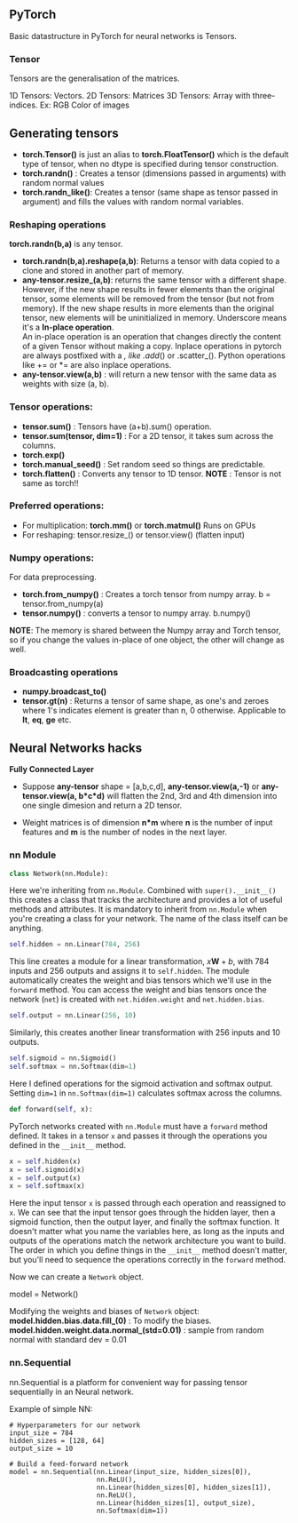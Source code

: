 ## PyTorch

Basic datastructure in PyTorch for neural networks is Tensors.
### Tensor
Tensors are the generalisation of the matrices.

1D Tensors: Vectors. <break>
2D Tensors: Matrices <break>
3D Tensors: Array with three-indices. Ex: RGB Color of images

## Generating tensors

- **torch.Tensor()** is just an alias to **torch.FloatTensor()** which is the default type of tensor, when no dtype is specified during tensor construction.
- **torch.randn()** : Creates a tensor (dimensions passed in arguments) with random normal values  
- **torch.randn_like()**: Creates a tensor (same shape as tensor passed in argument) and fills the values with random normal variables.

### Reshaping operations

**torch.randn(b,a)** is any tensor.

- **torch.randn(b,a).reshape(a,b)**: Returns a tensor with data copied to a clone and stored in another part of memory.
- **any-tensor.resize_(a,b)**: returns the same tensor with a different shape.  However, if the new shape results in fewer elements than the original tensor, some elements will be removed from the tensor (but not from memory). If the new shape results in more elements than the original tensor, new elements will be uninitialized in memory. Underscore means it's a **In-place operation**. <br>
        An in-place operation is an operation that changes directly the content of a given Tensor without making a copy. Inplace operations in pytorch are always postfixed with a _, like .add_() or .scatter_(). Python operations like += or *= are also inplace operations.
- **any-tensor.view(a,b)** : will return a new tensor with the same data as weights with size (a, b).
     

### Tensor operations:

- **tensor.sum()** : Tensors have (a+b).sum() operation.  
- **tensor.sum(tensor, dim=1)** : For a 2D tensor, it takes sum across the columns. 
- **torch.exp()**
- **torch.manual_seed()** : Set random seed so things are predictable.
- **torch.flatten()** : Converts any tensor to 1D tensor.
 **NOTE** : Tensor is not same as torch!!

### Preferred operations:

- For multiplication: **torch.mm()**  or **torch.matmul()**  Runs on GPUs
- For reshaping: tensor.resize_() or tensor.view() (flatten input)

### Numpy operations: 
For data preprocessing.
- **torch.from_numpy()** : Creates a torch tensor from numpy array.  b = tensor.from_numpy(a)
- **tensor.numpy()** : converts a tensor to numpy array. b.numpy()

**NOTE**: The memory is shared between the Numpy array and Torch tensor, so if you change the values in-place of one object, the other will change as well.


### Broadcasting operations

- **numpy.broadcast_to()** 
- **tensor.gt(n)** : Returns a tensor of same shape, as one's and zeroes where 1's indicates element is greater than n, 0 otherwise. Applicable to **lt**, **eq**, **ge** etc.


## Neural Networks hacks

<strong> Fully Connected Layer </strong>

- Suppose **any-tensor** shape = \[a,b,c,d\], **any-tensor.view(a,-1)** or **any-tensor.view(a, b\*c\*d)** will flatten the 2nd, 3rd and 4th dimension into one single dimesion and return a 2D tensor. 

- Weight matrices is of dimension <strong>n*m</strong> where **n** is the number of input features and **m** is the number of nodes in the next layer.

<h3> nn Module </h3>

```python
class Network(nn.Module):
```

Here we're inheriting from `nn.Module`. Combined with `super().__init__()` this creates a class that tracks the architecture and provides a lot of useful methods and attributes. It is mandatory to inherit from `nn.Module` when you're creating a class for your network. The name of the class itself can be anything.

```python
self.hidden = nn.Linear(784, 256)
```

This line creates a module for a linear transformation, $x\mathbf{W} + b$, with 784 inputs and 256 outputs and assigns it to `self.hidden`. The module automatically creates the weight and bias tensors which we'll use in the `forward` method. You can access the weight and bias tensors once the network (`net`) is created with `net.hidden.weight` and `net.hidden.bias`.

```python
self.output = nn.Linear(256, 10)
```

Similarly, this creates another linear transformation with 256 inputs and 10 outputs.

```python
self.sigmoid = nn.Sigmoid()
self.softmax = nn.Softmax(dim=1)
```

Here I defined operations for the sigmoid activation and softmax output. Setting `dim=1` in `nn.Softmax(dim=1)` calculates softmax across the columns.

```python
def forward(self, x):
```

PyTorch networks created with `nn.Module` must have a `forward` method defined. It takes in a tensor `x` and passes it through the operations you defined in the `__init__` method.

```python
x = self.hidden(x)
x = self.sigmoid(x)
x = self.output(x)
x = self.softmax(x)
```

Here the input tensor `x` is passed through each operation and reassigned to `x`. We can see that the input tensor goes through the hidden layer, then a sigmoid function, then the output layer, and finally the softmax function. It doesn't matter what you name the variables here, as long as the inputs and outputs of the operations match the network architecture you want to build. The order in which you define things in the `__init__` method doesn't matter, but you'll need to sequence the operations correctly in the `forward` method.

Now we can create a `Network` object.

model = Network()

Modifying the weights and biases of `Network` object:
<strong>model.hidden.bias.data.fill_(0)</strong> : To modify the biases.
<strong>model.hidden.weight.data.normal_(std=0.01)</strong> : sample from random normal with standard dev = 0.01


### nn.Sequential

nn.Sequential is a platform for convenient way for passing tensor sequentially in an Neural network.

Example of simple NN:

```
# Hyperparameters for our network
input_size = 784
hidden_sizes = [128, 64]
output_size = 10

# Build a feed-forward network
model = nn.Sequential(nn.Linear(input_size, hidden_sizes[0]),
                      nn.ReLU(),
                      nn.Linear(hidden_sizes[0], hidden_sizes[1]),
                      nn.ReLU(),
                      nn.Linear(hidden_sizes[1], output_size),
                      nn.Softmax(dim=1))
```